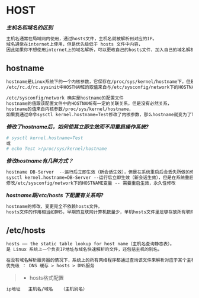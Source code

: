 # HOST

***主机名和域名的区别***
```md
主机名通常在局域网内使用，通过hosts文件，主机名就被解析到对应的IP。
域名通常在internet上使用，但是优先级低于 hosts 文件中内容，
因此如果你不想使用internet上的域名解析，可以更改自己的hosts文件，加入自己的域名解析。
```

## hostname
```md
hostname是Linux系统下的一个内核参数，它保存在/proc/sys/kernel/hostname下，但是它的值是Linux启动时从rc.sysinit读取的。
/etc/rc.d/rc.sysinit中HOSTNAME的取值来自与/etc/sysconfig/network下的HOSTNAME
```
```md
/etc/sysconfig/network 确实是hostname的配置文件
hostname的值跟该配置文件中的HOSTNAME有一定的关联关系，但是没有必然关系，
hostname的值来自内核参数/proc/sys/kernel/hostname，
如果我通过命令sysctl kernel.hostname=Test修改了内核参数，那么hostname就变为了Test了。
```
***修改了hostname后，如何使其立即生效而不用重启操作系统?***
```sh
# sysctl kernel.hostname=Test
或
# echo Test >/proc/sys/kernel/hostname
```
***修改hostname有几种方式？***
```md
hostname DB-Server  --运行后立即生效（新会话生效），但是在系统重启后会丢失所做的修改
sysctl kernel.hostname=DB-Server --运行后立即生效（新会话生效），但是在系统重启后会丢失所做的修改
修改/etc/sysconfig/network下的HOSTNAME变量 -- 需要重启生效，永久性修改
```
***hostname跟/etc/hosts 下配置有关系吗?***
```md
hostname的修改、变更完全不依赖hosts文件。
hosts文件的作用相当如DNS，早期的互联网计算机数量少，单机hosts文件里足够存放所有联网计算机。
```

## /etc/hosts
```md
hosts —— the static table lookup for host name（主机名查询静态表）。
是 Linux 系统上一个负责IP地址与域名快速解析的文件，还包括主机的别名。
```
```md
在没有域名解析服务器的情况下，系统上的所有网络程序都通过查询该文件来解析对应于某个主机名的IP地址，否则就需要使用DNS服务程序来解决。
优先级 ： DNS 缓存 > hosts > DNS服务
```
> * hosts格式配置
```md
ip地址   主机名/域名   （主机别名）
```